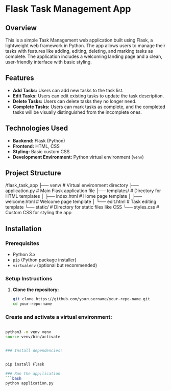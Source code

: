 # Flask Task Management App

## Overview

This is a simple Task Management web application built using Flask, a lightweight web framework in Python. The app allows users to manage their tasks with features like adding, editing, deleting, and marking tasks as complete. The application includes a welcoming landing page and a clean, user-friendly interface with basic styling.

## Features

- **Add Tasks:** Users can add new tasks to the task list.
- **Edit Tasks:** Users can edit existing tasks to update the task description.
- **Delete Tasks:** Users can delete tasks they no longer need.
- **Complete Tasks:** Users can mark tasks as complete, and the completed tasks will be visually distinguished from the incomplete ones.

## Technologies Used

- **Backend:** Flask (Python)
- **Frontend:** HTML, CSS
- **Styling:** Basic custom CSS
- **Development Environment:** Python virtual environment (`venv`)

## Project Structure

/flask_task_app ├── venv/ # Virtual environment directory ├── application.py # Main Flask application file ├── templates/ # Directory for HTML templates │ ├── index.html # Home page template │ ├── welcome.html # Welcome page template │ └── edit.html # Task editing template └── static/ # Directory for static files like CSS └── styles.css # Custom CSS for styling the app


## Installation

### Prerequisites

- Python 3.x
- `pip` (Python package installer)
- `virtualenv` (optional but recommended)

### Setup Instructions

1. **Clone the repository:**

   ```bash
   git clone https://github.com/yourusername/your-repo-name.git
   cd your-repo-name

### Create and activate a virtual environment:

```bash

python3 -m venv venv
source venv/bin/activate


### Install dependencies:


pip install Flask

### Run the app;lication
```bash
python application.py

